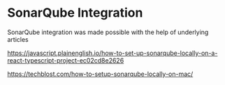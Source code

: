 # SonarQube Integration

SonarQube integration was made possible with the help of underlying articles

https://javascript.plainenglish.io/how-to-set-up-sonarqube-locally-on-a-react-typescript-project-ec02cd8e2626

https://techblost.com/how-to-setup-sonarqube-locally-on-mac/

